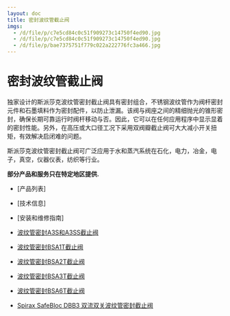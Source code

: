 ```yaml
---
layout: doc
title: 密封波纹管截止阀
imgs:
  - /d/file/p/c7e5cd84c0c51f909273c14750f4ed90.jpg
  - /d/file/p/c7e5cd84c0c51f909273c14750f4ed90.jpg
  - /d/file/p/bae7375751f779c022a222776fc3a466.jpg
---
```


# 密封波纹管截止阀

独家设计的斯派莎克波纹管密封截止阀具有密封组合，不锈钢波纹管作为阀杆密封元件和石墨填料作为密封配件，以防止泄漏。该阀与阀座之间的精细抛光的锥形密封，确保长期可靠运行时阀杆移动与否。因此，它可以在任何应用程序中显示显着的密封性能。另外，在高压或大口径工况下采用双阀瓣截止阀可大大减小开关扭矩，有效解决启闭难的问题。

斯派莎克波纹管密封截止阀可广泛应用于水和蒸汽系统在石化，电力，冶金，电子，真空，仪器仪表，纺织等行业。

**部分产品和服务只在特定地区提供.**

- [产品列表]
- [技术信息]
- [安装和维修指南]

- [波纹管密封A3S和A3SS截止阀](/stop-valves/A3S_A3SS.html '波纹管密封A3S和A3SS截止阀')
- [波纹管密封BSA1T截止阀](/stop-valves/BSA1T.html '波纹管密封BSA1T截止阀')
- [波纹管密封BSA2T截止阀](/stop-valves/BSA2T.html '波纹管密封BSA2T截止阀')
- [波纹管密封BSA3T截止阀](/stop-valves/BSA3T.html '波纹管密封BSA3T截止阀')
- [波纹管密封BSA6T截止阀](/stop-valves/BSA6T.html '波纹管密封BSA6T截止阀')
- [Spirax SafeBloc DBB3 双流双关波纹管密封截止阀](/stop-valves/DBB3.html 'Spirax SafeBloc DBB3 双流双关波纹管密封截止阀')
